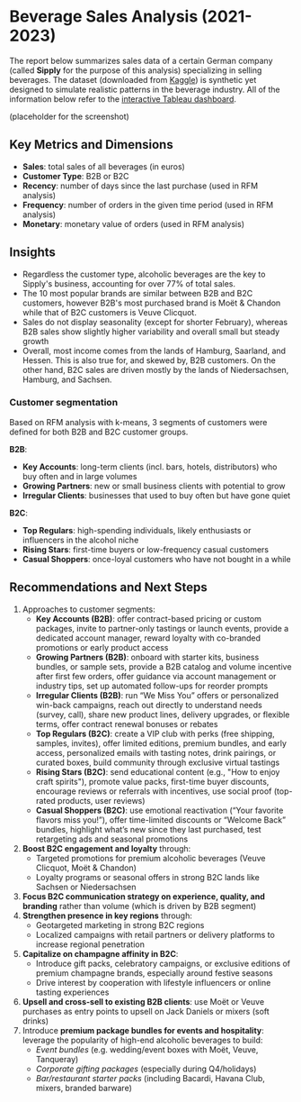 # Beverage Sales Analysis (2021-2023)
The report below summarizes sales data of a certain German company (called **Sipply** for the purpose of this analysis) specializing in selling beverages. 
The dataset (downloaded from [Kaggle](https://www.kaggle.com/datasets/sebastianwillmann/beverage-sales/data)) is synthetic yet designed to simulate realistic patterns in the beverage industry.
All of the information below refer to the [interactive Tableau dashboard](https://public.tableau.com/app/profile/micha.kilarski5715/viz/BeverageSalesDashboard_17447325903020/Dashboard1).

(placeholder for the screenshot)

## Key Metrics and Dimensions
- **Sales**: total sales of all beverages (in euros)
- **Customer Type**: B2B or B2C
- **Recency**: number of days since the last purchase (used in RFM analysis)
- **Frequency**: number of orders in the given time period (used in RFM analysis)
- **Monetary**: monetary value of orders (used in RFM analysis)

## Insights
- Regardless the customer type, alcoholic beverages are the key to Sipply's business, accounting for over 77% of total sales.
- The 10 most popular brands are similar between B2B and B2C customers, however B2B's most purchased brand is Moët & Chandon while that of B2C customers is Veuve Clicquot.
- Sales do not display seasonality (except for shorter February), whereas B2B sales show slightly higher variability and overall small but steady growth
- Overall, most income comes from the lands of Hamburg, Saarland, and Hessen. This is also true for, and skewed by, B2B customers. On the other hand, B2C sales are driven mostly by the lands of Niedersachsen, Hamburg, and Sachsen.

### Customer segmentation
Based on RFM analysis with k-means, 3 segments of customers were defined for both B2B and B2C customer groups.

**B2B**:
- **Key Accounts**: long-term clients (incl. bars, hotels, distributors) who buy often and in large volumes
- **Growing Partners**: new or small business clients with potential to grow
- **Irregular Clients**: businesses that used to buy often but have gone quiet

**B2C**:
- **Top Regulars**: high-spending individuals, likely enthusiasts or influencers in the alcohol niche
- **Rising Stars**: first-time buyers or low-frequency casual customers
- **Casual Shoppers**: once-loyal customers who have not bought in a while

## Recommendations and Next Steps
1. Approaches to customer segments:
   - **Key Accounts (B2B)**: offer contract-based pricing or custom packages, invite to partner-only tastings or launch events, provide a dedicated account manager, reward loyalty with co-branded promotions or early product access
   - **Growing Partners (B2B)**: onboard with starter kits, business bundles, or sample sets, provide a B2B catalog and volume incentive after first few orders, offer guidance via account management or industry tips, set up automated follow-ups for reorder prompts
   - **Irregular Clients (B2B)**: run “We Miss You” offers or personalized win-back campaigns, reach out directly to understand needs (survey, call), share new product lines, delivery upgrades, or flexible terms, offer contract renewal bonuses or rebates
   - **Top Regulars (B2C)**: create a VIP club with perks (free shipping, samples, invites), offer limited editions, premium bundles, and early access, personalized emails with tasting notes, drink pairings, or curated boxes, build community through exclusive virtual tastings
   - **Rising Stars (B2C)**: send educational content (e.g., "How to enjoy craft spirits"), promote value packs, first-time buyer discounts, encourage reviews or referrals with incentives, use social proof (top-rated products, user reviews)
   - **Casual Shoppers (B2C)**: use emotional reactivation (“Your favorite flavors miss you!”), offer time-limited discounts or “Welcome Back” bundles, highlight what’s new since they last purchased, test retargeting ads and seasonal promotions
2. **Boost B2C engagement and loyalty** through:
   - Targeted promotions for premium alcoholic beverages (Veuve Clicquot, Moët & Chandon)
   - Loyalty programs or seasonal offers in strong B2C lands like Sachsen or Niedersachsen
3. **Focus B2C communication strategy on experience, quality, and branding** rather than volume (which is driven by B2B segment)
4. **Strengthen presence in key regions** through:
   - Geotargeted marketing in strong B2C regions
   - Localized campaigns with retail partners or delivery platforms to increase regional penetration
5. **Capitalize on champagne affinity in B2C**:
   - Introduce gift packs, celebratory campaigns, or exclusive editions of premium champagne brands, especially around festive seasons
   - Drive interest by cooperation with lifestyle influencers or online tasting experiences
6. **Upsell and cross-sell to existing B2B clients**: use Moët or Veuve purchases as entry points to upsell on Jack Daniels or mixers (soft drinks)
7. Introduce **premium package bundles for events and hospitality**: leverage the popularity of high-end alcoholic beverages to build:
   - *Event bundles* (e.g. wedding/event boxes with Moët, Veuve, Tanqueray)
   - *Corporate gifting packages* (especially during Q4/holidays)
   - *Bar/restaurant starter packs* (including Bacardi, Havana Club, mixers, branded barware)
